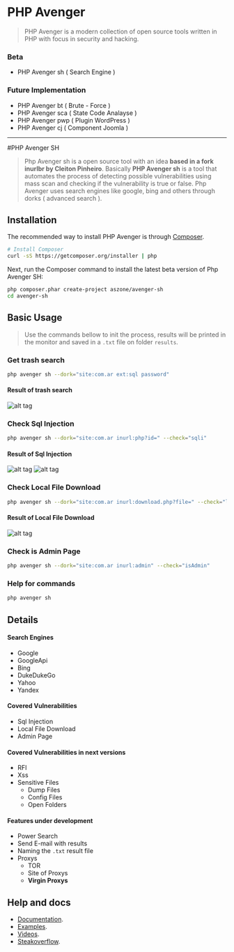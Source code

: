 # PHP Avenger

> PHP Avenger is a modern collection of open source tools written in PHP with focus in security and hacking.

### Beta

* PHP Avenger sh ( Search Engine )

### Future Implementation


* PHP Avenger bt ( Brute - Force )
* PHP Avenger sca ( State Code Analayse )
* PHP Avenger pwp ( Plugin WordPress )
* PHP Avenger cj ( Component Joomla )

***
#PHP Avenger SH

> Php Avenger sh is a open source tool with an idea **based in a fork inurlbr by Cleiton Pinheiro**. Basically **PHP Avenger sh** is a tool that automates the process of detecting possible vulnerabilities using mass scan and checking if the vulnerability is true or false. Php Avenger uses search engines like google, bing and others through dorks ( advanced search ).

## Installation 

The recommended way to install PHP Avenger is through
[Composer](http://getcomposer.org).

```bash
# Install Composer
curl -sS https://getcomposer.org/installer | php
```

Next, run the Composer command to install the latest beta version of Php Avenger SH:

```bash
php composer.phar create-project aszone/avenger-sh
cd avenger-sh
```
## Basic Usage

> Use the commands bellow to init the process, results will be printed in the monitor and saved in a `.txt` file on folder `results`.

### Get trash search

```bash
php avenger sh --dork="site:com.ar ext:sql password"
```
#### Result of trash search
![alt tag](http://lenonleite.com.br/wp-content/uploads/2016/06/imagem1.png)


### Check Sql Injection
```bash
php avenger sh --dork="site:com.ar inurl:php?id=" --check="sqli"
```
#### Result of Sql Injection
![alt tag](http://lenonleite.com.br/wp-content/uploads/2016/06/imagem2.png)
![alt tag](http://lenonleite.com.br/wp-content/uploads/2016/06/imagem3.png)


### Check Local File Download
```bash
php avenger sh --dork="site:com.ar inurl:download.php?file=" --check="lfd"
```
#### Result of Local File Download
![alt tag](http://lenonleite.com.br/wp-content/uploads/2016/06/imagem7.png)


### Check is Admin Page
```bash
php avenger sh --dork="site:com.ar inurl:admin" --check="isAdmin"
```

### Help for commands
```bash
php avenger sh 
```

## Details

#### Search Engines
* Google
* GoogleApi
* Bing
* DukeDukeGo
* Yahoo
* Yandex

#### Covered Vulnerabilities
* Sql Injection
* Local File Download
* Admin Page

#### Covered Vulnerabilities in next versions
* RFI
* Xss
* Sensitive Files
    * Dump Files
    * Config Files
    * Open Folders

#### Features under development
* Power Search
* Send E-mail with results
* Naming the `.txt` result file
* Proxys
    * TOR
    * Site of Proxys
    * **Virgin Proxys**
    
## Help and docs
* [Documentation](http://phpavenger.aszone.com.br).
* [Examples](http://phpavenger.aszone.com.br/examples).
* [Videos](http://youtube.com/aszone).
* [Steakoverflow](http://phpavenger.aszone.com.br).

